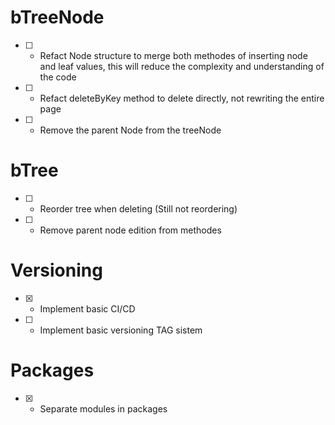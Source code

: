 # bTreeNode
- [ ] - Refact Node structure to merge both methodes of inserting node and leaf values, this will reduce the complexity and understanding of the code
- [ ] - Refact deleteByKey method to delete directly, not rewriting the entire page
- [ ] - Remove the parent Node from the treeNode

# bTree
- [ ] - Reorder tree when deleting (Still not reordering)
- [ ] - Remove parent node edition from methodes

# Versioning
- [X] - Implement basic CI/CD
- [ ] - Implement basic versioning TAG sistem

# Packages
- [X] - Separate modules in packages
  


